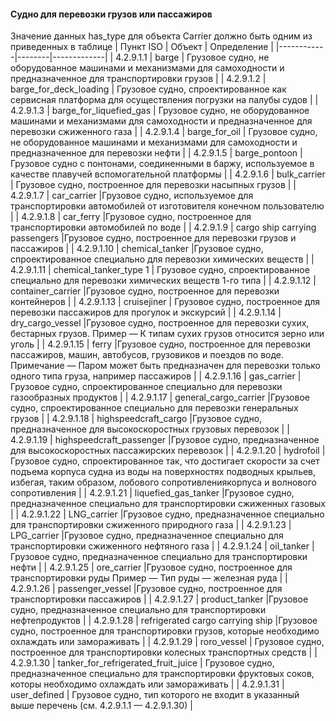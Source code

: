 #### Судно для перевозки грузов или пассажиров
Значение данных has_type для объекта Carrier должно быть одним из приведенных в таблице
| Пункт ISO  | Объект | Определение |
|------------|--------|-------------|
| 4.2.9.1.1  | barge  | Грузовое судно, не оборудованное машинами и механизмами для самоходности и предназначенное для транспортировки грузов |
| 4.2.9.1.2  | barge_for_deck_loading | Грузовое судно, спроектированное как сервисная платформа для осуществления погрузки на палубы судов |
| 4.2.9.1.3  | barge_for_liquefied_gas | Грузовое судно, не оборудованное машинами и механизмами для самоходности и предназначенное для перевозки сжиженного газа |
| 4.2.9.1.4  | barge_for_oil | Грузовое судно, не оборудованное машинами и механизмами для самоходности и предназначенное для перевозки нефти |
| 4.2.9.1.5  | barge_pontoon | Грузовое судно с понтонами, соединенными в баржу, используемое в качестве плавучей вспомогательной платформы |
| 4.2.9.1.6  | bulk_carrier | Грузовое судно, построенное для перевозки насыпных грузов |
| 4.2.9.1.7  | car_carrier |Грузовое судно, используемое для транспортировки автомобилей от изготовителя конечном пользователю |
| 4.2.9.1.8  | car_ferry |Грузовое судно, построенное для транспортировки автомобилей по воде |
| 4.2.9.1.9  | cargo ship carrying passengers |Грузовое судно, построенное для перевозки грузов и пассажиров |
| 4.2.9.1.10 | chemical_tanker |Грузовое судно, спроектированное специально для перевозки химических веществ |
| 4.2.9.1.11 | chemical_tanker_type 1 | Грузовое судно, спроектированное специально для перевозки химических веществ 1-го типа |
| 4.2.9.1.12 | container_carrier |Грузовое судно, построенное для перевозки контейнеров |
| 4.2.9.1.13 | cruisejiner | Грузовое судно, построенное для перевозки пассажиров для прогулок и экскурсий |
| 4.2.9.1.14 | dry_cargo_vessel |Грузовое судно, построенное для перевозки сухих, бестарных грузов. Пример — К типам сухих грузов относится зерно или уголь |
| 4.2.9.1.15 | ferry |Грузовое судно, построенное для перевозки пассажиров, машин, автобусов, грузовиков и поездов по воде. Примечание — Паром может быть предназначен для перевозки только одного типа груза, например пассажиров |
| 4.2.9.1.16 | gas_carrier |Грузовое судно, спроектированное специально для перевозки газообразных продуктов |
| 4.2.9.1.17 | general_cargo_carrier |Грузовое судно, спроектированное специально для перевозки генеральных грузов |
| 4.2.9.1.18 | highspeedcraft_cargo |Грузовое судно, предназначенное для высокоскоростных грузовых перевозок |
| 4.2.9.1.19 | highspeedcraft_passenger |Грузовое судно, предназначенное для высокоскоростных пассажирских перевозок |
| 4.2.9.1.20 | hydrofoil |Грузовое судно, спроектированное так, что достигает скорости за счет подъема корпуса судна из воды на поверхностях подводных крыльев, избегая, таким образом, лобового сопротивлениякорпуса и волнового сопротивления |
| 4.2.9.1.21 | liquefied_gas_tanker |Грузовое судно, предназначенное специально для транспортировки сжиженных газовых |
| 4.2.9.1.22 | LNG_carrier |Грузовое судно, предназначенное специально для транспортировки сжиженного природного газа |
| 4.2.9.1.23 | LPG_carrier |Грузовое судно, предназначенное специально для транспортировки сжиженного нефтяного газа |
| 4.2.9.1.24 | oil_tanker |Грузовое судно, предназначенное специально для транспортировки нефти |
| 4.2.9.1.25 | ore_carrier |Грузовое судно, построенное для транспортировки руды Пример — Тип руды — железная руда |
| 4.2.9.1.26 | passenger_vessel |Грузовое судно, построенное для транспортировки пассажиров |
| 4.2.9.1.27 | product_tanker |Грузовое судно, предназначенное специально для транспортировки нефтепродуктов |
| 4.2.9.1.28 | refrigerated cargo carrying ship |Грузовое судно, построенное для транспортировки грузов, которые необходимо охлаждать или замораживать |
| 4.2.9.1.29 | roro_vessel | Грузовое судно, построенное для транспортировки колесных транспортных средств |
| 4.2.9.1.30 | tanker_for_refrigerated_fruit_juice | Грузовое судно, предназначенное специально для транспортировки фруктовых соков, которы необходимо охлаждать или замораживать |
| 4.2.9.1.31 | user_defined | Грузовое судно, тип которого не входит в указанный выше перечень (см. 4.2.9.1.1 — 4.2.9.1.30) |